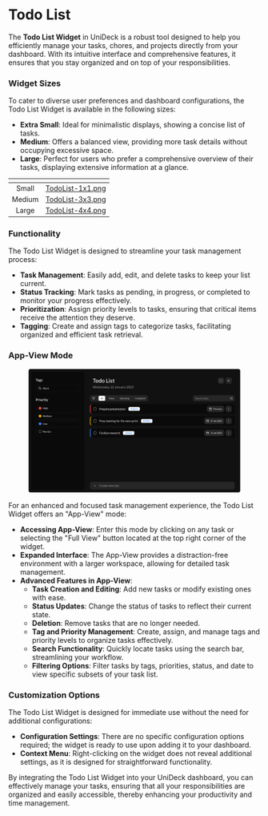 # Todo List

The **Todo List Widget** in UniDeck is a robust tool designed to help you efficiently manage your tasks, chores, and projects directly from your dashboard. With its intuitive interface and comprehensive features, it ensures that you stay organized and on top of your responsibilities.

### Widget Sizes

To cater to diverse user preferences and dashboard configurations, the Todo List Widget is available in the following sizes:

* **Extra Small**: Ideal for minimalistic displays, showing a concise list of tasks.
* **Medium**: Offers a balanced view, providing more task details without occupying excessive space.
* **Large**: Perfect for users who prefer a comprehensive overview of their tasks, displaying extensive information at a glance.

<table data-card-size="large" data-view="cards" data-full-width="true"><thead><tr><th align="center"></th><th data-hidden data-card-cover data-type="files"></th></tr></thead><tbody><tr><td align="center">Small</td><td><a href="../../.gitbook/assets/TodoList-1x1.png">TodoList-1x1.png</a></td></tr><tr><td align="center">Medium</td><td><a href="../../.gitbook/assets/TodoList-3x3.png">TodoList-3x3.png</a></td></tr><tr><td align="center">Large</td><td><a href="../../.gitbook/assets/TodoList-4x4.png">TodoList-4x4.png</a></td></tr></tbody></table>

### Functionality

The Todo List Widget is designed to streamline your task management process:

* **Task Management**: Easily add, edit, and delete tasks to keep your list current.
* **Status Tracking**: Mark tasks as pending, in progress, or completed to monitor your progress effectively.
* **Prioritization**: Assign priority levels to tasks, ensuring that critical items receive the attention they deserve.
* **Tagging**: Create and assign tags to categorize tasks, facilitating organized and efficient task retrieval.

### App-View Mode

<figure><img src="../../.gitbook/assets/TodoList-AppView.png" alt=""><figcaption></figcaption></figure>

For an enhanced and focused task management experience, the Todo List Widget offers an "App-View" mode:

* **Accessing App-View**: Enter this mode by clicking on any task or selecting the "Full View" button located at the top right corner of the widget.
* **Expanded Interface**: The App-View provides a distraction-free environment with a larger workspace, allowing for detailed task management.
* **Advanced Features in App-View**:
  * **Task Creation and Editing**: Add new tasks or modify existing ones with ease.
  * **Status Updates**: Change the status of tasks to reflect their current state.
  * **Deletion**: Remove tasks that are no longer needed.
  * **Tag and Priority Management**: Create, assign, and manage tags and priority levels to organize tasks effectively.
  * **Search Functionality**: Quickly locate tasks using the search bar, streamlining your workflow.
  * **Filtering Options**: Filter tasks by tags, priorities, status, and date to view specific subsets of your task list.

### Customization Options

The Todo List Widget is designed for immediate use without the need for additional configurations:

* **Configuration Settings**: There are no specific configuration options required; the widget is ready to use upon adding it to your dashboard.
* **Context Menu**: Right-clicking on the widget does not reveal additional settings, as it is designed for straightforward functionality.

By integrating the Todo List Widget into your UniDeck dashboard, you can effectively manage your tasks, ensuring that all your responsibilities are organized and easily accessible, thereby enhancing your productivity and time management.
